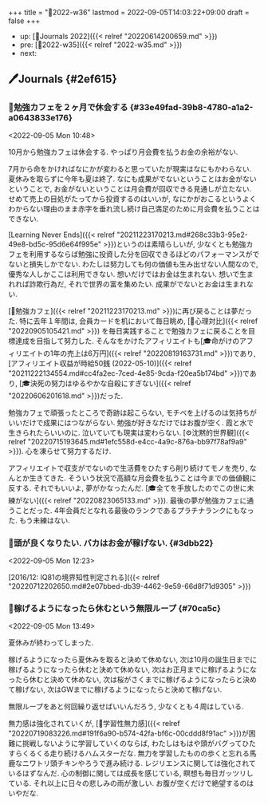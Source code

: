 +++
title = "📓2022-w36"
lastmod = 2022-09-05T14:03:22+09:00
draft = false
+++

-   up: [📅Journals 2022]({{< relref "20220614200659.md" >}})
-   pre: [📓2022-w35]({{< relref "2022-w35.md" >}})
-   next:


## 🖊Journals {#2ef615}


### 💭勉強カフェを２ヶ月で休会する {#33e49fad-39b8-4780-a1a2-a0643833e176}

<span class="timestamp-wrapper"><span class="timestamp">&lt;2022-09-05 Mon 10:48&gt;</span></span>

10月から勉強カフェは休会する. やっぱり月会費を払うお金の余裕がない.

7月から命をかければなにかが変わると思っていたが現実はなにもかわらない. 夏休みを取らずに今年も夏は終了. なにも成果がでないということはお金がないということで, お金がないということは月会費が回収できる見通しが立たない. せめて売上の目処がたってから投資するのはいいが, なにかがおこるというよくわからない理由のまま赤字を垂れ流し続け自己満足のために月会費を払うことはできない.

[Learning Never Ends]({{< relref "20211223170213.md#268c33b3-95e2-49e8-bd5c-95d6e64f995e" >}})というのは素晴らしいが, 少なくとも勉強カフェを利用するならば勉強に投資した分を回収できるほどのパフォーマンスがでないと損失しかでない. わたしは努力しても何の価値も生み出せない人間なので, 優秀な人しかここは利用できない. 想いだけではお金は生まれない. 想いで生まれれば詐欺行為だ, それで世界の富を集めたい. 成果がでないとお金は生まれない.

[🔖勉強カフェ]({{< relref "20211223170213.md" >}})に再び戻ることは夢だった. 特に去年１年間は, 会員カードを机において毎日眺め, [📝心理対比]({{< relref "20220905105421.md" >}}) を毎日実践することで勉強カフェに戻ることを目標達成を目指して努力した. そんなをかけたアフィリエイトも[🎓命がけのアフィリエイトの1年の売上は6万円]({{< relref "20220819163731.md" >}})であり, [アフィリエイト収益が時給50銭 (2022-05-10)]({{< relref "20211222134554.md#cc4fa2ec-7ced-4e85-9cda-f20ea5b174bd" >}})であり, [🎓決死の努力はゆるやかな自殺にすぎない]({{< relref "20220606201618.md" >}})だった.

勉強カフェで頑張ったところで奇跡は起こらない, モチベを上げるのは気持ちがいいだけで成果にはつながらない. 勉強が好きなだけではお腹が空く. 霞と水で生きられたらいいのに. 泣いていても現実は変わらない. [⚙沈黙的世界観]({{< relref "20220715193645.md#1efc558d-e4cc-4a9c-876a-bb97f78af9a9" >}}). 心を凍らせて努力するだけ.

アフィリエイトで収支がでないので生活費をひたすら削り続けてモノを売り, なんとか生きてきた. そういう状況で高額な月会費を払うことは今までの価値観に反する. それでもいいよ, 夢がかなったんだ. [🎓全てを手放したのでこの世に未練がない]({{< relref "20220823065133.md" >}}). 最後の夢が勉強カフェに通うことだった. 4年会員だとなれる最後のランクであるプラチナランクにもなった. もう未練はない.


### 💭頭が良くなりたい. バカはお金が稼げない. {#3dbb22}

<span class="timestamp-wrapper"><span class="timestamp">&lt;2022-09-05 Mon 12:23&gt;</span></span>

[2016/12: IQ81の境界知性判定される]({{< relref "20220712202650.md#2e07bbed-db39-4462-9e59-66d8f71d9305" >}})


### 💭稼げるようになったら休むという無限ループ {#70ca5c}

<span class="timestamp-wrapper"><span class="timestamp">&lt;2022-09-05 Mon 13:49&gt;</span></span>

夏休みが終わってしまった.

稼げるようになったら夏休みを取ると決めて休めない, 次は10月の誕生日までに稼げるようになったら休むと決めて休めない, 次はお正月までに稼げるようになったら休むと決めて休めない, 次は桜がさくまでに稼げるようになったらと決めて稼げない, 次はGWまでに稼げるようになったらと決めて稼げない.

無限ループをあと何回繰り返せばいいんだろう, 少なくとも４周はしている.

無力感は強化されていくが, [📝学習性無力感]({{< relref "20220719083226.md#191f6a90-b574-42fa-bf6c-00cddd8f91ac" >}})が困難に挑戦しないように学習していくのならば, わたしはもはや頭がバグってひたすらくるくる走り続けるハムスターだな. 無力を学習したものの歩くと忘れる馬鹿なニワトリ頭チキンやろうで進み続ける. レジリエンスに関しては強化されているはずなんだ. 心の制御に関しては成長を感じている, 瞑想も毎日ガッツリしている. それ以上に日々の悲しみの雨が激しい. お腹が空くだけで絶望するのはいやだな.
